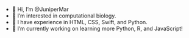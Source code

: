 - 👋 Hi, I’m @JuniperMar
- 👀 I’m interested in computational biology.
- 🌱 I have experience in HTML, CSS, Swift, and Python.
- 🦉 I’m currently working on learning more Python, R, and JavaScript!

<!---
JuniperMar/JuniperMar is a ✨ special ✨ repository because its `README.md` (this file) appears on your GitHub profile.
You can click the Preview link to take a look at your changes.
--->
